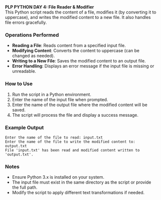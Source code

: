 **PLP PYTHON DAY 4: File Reader & Modifier**  
This Python script reads the content of a file, modifies it (by converting it to uppercase), and writes the modified content to a new file. It also handles file errors gracefully.  

### **Operations Performed**  
- **Reading a File**: Reads content from a specified input file.  
- **Modifying Content**: Converts the content to uppercase (can be changed as needed).  
- **Writing to a New File**: Saves the modified content to an output file.  
- **Error Handling**: Displays an error message if the input file is missing or unreadable.  

### **How to Use**  
1. Run the script in a Python environment.  
2. Enter the name of the input file when prompted.  
3. Enter the name of the output file where the modified content will be saved.  
4. The script will process the file and display a success message.  

### **Example Output**  
```
Enter the name of the file to read: input.txt  
Enter the name of the file to write the modified content to: output.txt  
File 'input.txt' has been read and modified content written to 'output.txt'.  
```

### **Notes**  
- Ensure Python 3.x is installed on your system.  
- The input file must exist in the same directory as the script or provide the full path.  
- Modify the script to apply different text transformations if needed.